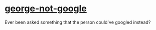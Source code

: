 # [george-not-google](https://g-htz.github.io/george-not-google/)

Ever been asked something that the person could've googled instead?
